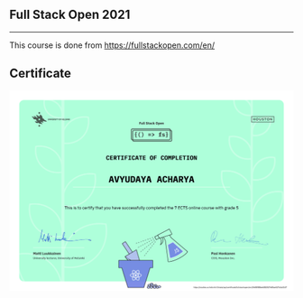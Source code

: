 ## Full Stack Open 2021

<hr/>

This course is done from https://fullstackopen.com/en/

<h2>Certificate</h2>

<img src="certificate-fullstack.png"/>